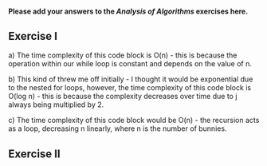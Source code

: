 #### Please add your answers to the ***Analysis of  Algorithms*** exercises here.

## Exercise I

a) The time complexity of this code block is O(n) - this is because the operation within our while loop is constant and depends on the value of n.


b) This kind of threw me off initially - I thought it would be exponential due to the nested for loops, however, the time complexity of this code block is O(log n) - this is because the complexity decreases over time due to j always being multiplied by 2.


c) The time complexity of this code block would be O(n) - the recursion acts as a loop, decreasing n linearly, where n is the number of bunnies.

## Exercise II


